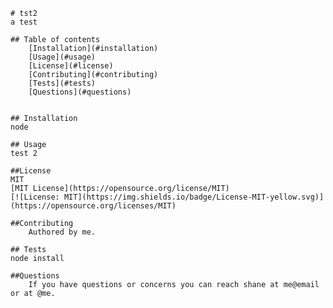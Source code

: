 
    # tst2
    a test

    ## Table of contents
        [Installation](#installation)
        [Usage](#usage)
        [License](#license)
        [Contributing](#contributing)
        [Tests](#tests)
        [Questions](#questions)
    

    ## Installation
    node

    ## Usage
    test 2

    ##License
    MIT
    [MIT License](https://opensource.org/license/MIT)
    [![License: MIT](https://img.shields.io/badge/License-MIT-yellow.svg)](https://opensource.org/licenses/MIT)

    ##Contributing
        Authored by me.

    ## Tests
    node install

    ##Questions
        If you have questions or concerns you can reach shane at me@email or at @me.

    
